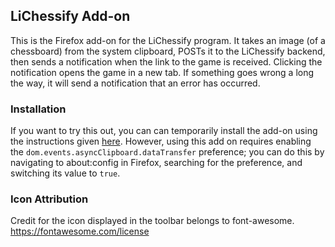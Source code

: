 ## LiChessify Add-on

This is the Firefox add-on for the LiChessify program. It takes an image (of a chessboard) from the system clipboard, POSTs it to the LiChessify backend, then sends a notification when the link to the game is received. Clicking the notification opens the game in a new tab. If something goes wrong a long the way, it will send a notification that an error has occurred.

### Installation

If you want to try this out, you can can temporarily install the add-on using the instructions given [here](https://extensionworkshop.com/documentation/develop/temporary-installation-in-firefox/#Reloading_a_temporary_extension). However, using this add on requires enabling the `dom.events.asyncClipboard.dataTransfer` preference; you can do this by navigating to about:config in Firefox, searching for the preference, and switching its value to `true`.

### Icon Attribution

Credit for the icon displayed in the toolbar belongs to font-awesome.
https://fontawesome.com/license